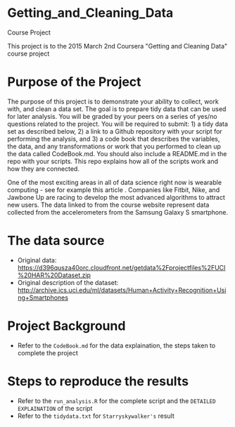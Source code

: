 # Getting_and_Cleaning_Data
Course Project

This project is to the 2015 March 2nd Coursera "Getting and Cleaning Data" course project 

# Purpose of the Project

The purpose of this project is to demonstrate your ability to collect, work with, and clean a data set. The goal is to prepare tidy data that can be used for later analysis. You will be graded by your peers on a series of yes/no questions related to the project. You will be required to submit: 1) a tidy data set as described below, 2) a link to a Github repository with your script for performing the analysis, and 3) a code book that describes the variables, the data, and any transformations or work that you performed to clean up the data called CodeBook.md. You should also include a README.md in the repo with your scripts. This repo explains how all of the scripts work and how they are connected.

One of the most exciting areas in all of data science right now is wearable computing - see for example this article . Companies like Fitbit, Nike, and Jawbone Up are racing to develop the most advanced algorithms to attract new users. The data linked to from the course website represent data collected from the accelerometers from the Samsung Galaxy S smartphone.

# The data source

* Original data:
https://d396qusza40orc.cloudfront.net/getdata%2Fprojectfiles%2FUCI%20HAR%20Dataset.zip
* Original description of the dataset:
http://archive.ics.uci.edu/ml/datasets/Human+Activity+Recognition+Using+Smartphones

# Project Background

* Refer to the  `CodeBook.md` for the data explaination, the steps taken to complete the project

# Steps to reproduce the results

* Refer to the `run_analysis.R` for the complete script and the `DETAILED EXPLAINATION` of the script
* Refer to the `tidydata.txt` for `Starryskywalker's` result
